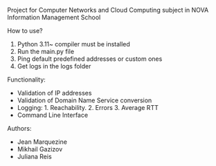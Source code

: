 Project for Computer Networks and Cloud Computing subject in NOVA Information Management School

How to use?
1. Python 3.11~ compiler must be installed
2. Run the main.py file
3. Ping default predefined addresses or custom ones
4. Get logs in the logs folder

Functionality:
- Validation of IP addresses
- Validation of Domain Name Service conversion
- Logging: 1. Reachability. 2. Errors 3. Average RTT
- Command Line Interface

Authors:
- Jean Marquezine 
- Mikhail Gazizov 
- Juliana Reis
